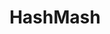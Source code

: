 ---
layout: post
title: HashMash
creator: Matt Ruzicka
twitter: mattruzicka
site: http://hashmash.me/
image: /lib/img/cats/three.jpg
featured: false
demodays: false
eboard: false
alumni: true
---